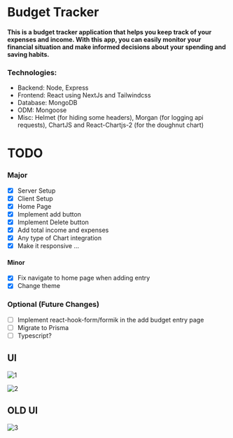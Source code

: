 # Budget Tracker

#### This is a budget tracker application that helps you keep track of your expenses and income. With this app, you can easily monitor your financial situation and make informed decisions about your spending and saving habits.

### Technologies:

- Backend: Node, Express
- Frontend: React using NextJs and Tailwindcss
- Database: MongoDB
- ODM: Mongoose
- Misc: Helmet (for hiding some headers), Morgan (for logging api requests), ChartJS and React-Chartjs-2 (for the doughnut chart)

# TODO

### Major

- [x] Server Setup
- [x] Client Setup
- [x] Home Page
- [x] Implement add button
- [x] Implement Delete button
- [x] Add total income and expenses
- [x] Any type of Chart integration
- [x] Make it responsive
      ...

#### Minor

- [x] Fix navigate to home page when adding entry
- [x] Change theme

### Optional (Future Changes)

- [ ] Implement react-hook-form/formik in the add budget entry page
- [ ] Migrate to Prisma
- [ ] Typescript?

## UI
![1](https://user-images.githubusercontent.com/36308094/227414321-58dd620e-161f-423d-847a-22cd79ce1731.png)

![2](https://user-images.githubusercontent.com/36308094/227414327-129277e3-2a66-45b1-b353-d671206a9462.png)

## OLD UI
![3](https://user-images.githubusercontent.com/36308094/227414336-eeb6fb40-a1e8-44e3-b03e-d6ba3220e8b4.png)
